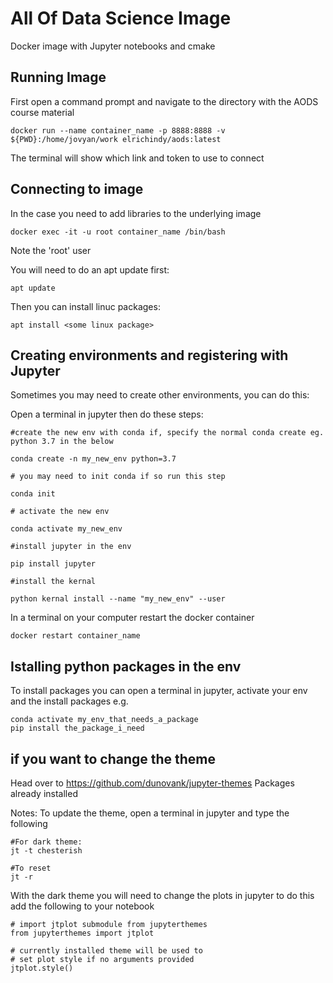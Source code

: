 # All Of Data Science Image
Docker image with Jupyter notebooks and cmake

## Running Image
First open a command prompt and navigate to the directory with the AODS course material

```
docker run --name container_name -p 8888:8888 -v ${PWD}:/home/jovyan/work elrichindy/aods:latest
```

The terminal will show which link and token to use to connect


## Connecting to image
In the case you need to add libraries to the underlying image
```
docker exec -it -u root container_name /bin/bash
```
Note the 'root' user

You will need to do an apt update first:

```
apt update
```

Then you can install linuc packages:

```
apt install <some linux package>
```

## Creating environments and registering with Jupyter
Sometimes you may need to create other environments, you can do this:

Open a terminal in jupyter then do these steps:
```
#create the new env with conda if, specify the normal conda create eg. python 3.7 in the below

conda create -n my_new_env python=3.7

# you may need to init conda if so run this step

conda init

# activate the new env

conda activate my_new_env

#install jupyter in the env

pip install jupyter

#install the kernal

python kernal install --name "my_new_env" --user

```

In a terminal on your computer restart the docker container

```
docker restart container_name
```

## Istalling python packages in the env
To install packages you can open a terminal in jupyter, activate your env and the install packages
e.g.
```
conda activate my_env_that_needs_a_package
pip install the_package_i_need
```

## if you want to change the theme

Head over to https://github.com/dunovank/jupyter-themes
Packages already installed

Notes:
To update the theme, open a terminal in jupyter and type the following
```
#For dark theme:
jt -t chesterish

#To reset
jt -r
``` 

With the dark theme you will need to change the plots in jupyter to do this add the following to your notebook
```
# import jtplot submodule from jupyterthemes
from jupyterthemes import jtplot

# currently installed theme will be used to
# set plot style if no arguments provided
jtplot.style()
``` 